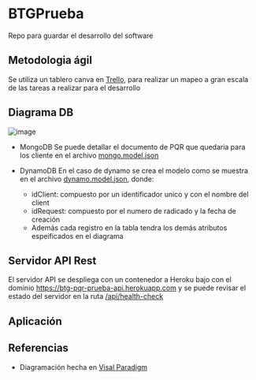 # BTGPrueba
Repo para guardar el desarrollo del software

## Metodologia ágil
Se utiliza un tablero canva en [Trello](https://trello.com/b/ChoSnOUj), para realizar un mapeo a gran escala de las tareas a realizar para el desarrollo

## Diagrama DB
![image](https://user-images.githubusercontent.com/60258315/142771388-7c62a577-4603-4361-a482-7a1bede047bd.png)
- MongoDB
  Se puede detallar el documento de PQR que quedaria para los cliente en el archivo [mongo.model.json](models/mongo.model.json)

- DynamoDB
  En el caso de dynamo se crea el modelo como se muestra en el archivo [dynamo.model.json](models/dynamo.model.json), donde:
    - idClient: compuesto por un identificador unico y con el nombre del client
    - idRequest: compuesto por el numero de radicado y la fecha de creación
    - Además cada registro en la tabla tendra los demás atributos espeificados en el diagrama

## Servidor API Rest
El servidor API se despliega con un contenedor a Heroku bajo con el dominio https://btg-pqr-prueba-api.herokuapp.com y se puede revisar el estado del servidor en la ruta [/api/health-check](https://btg-pqr-prueba-api.herokuapp.com/api/health-check)

## Aplicación


## Referencias
- Diagramación hecha en [Visal Paradigm](https://online.visual-paradigm.com)
